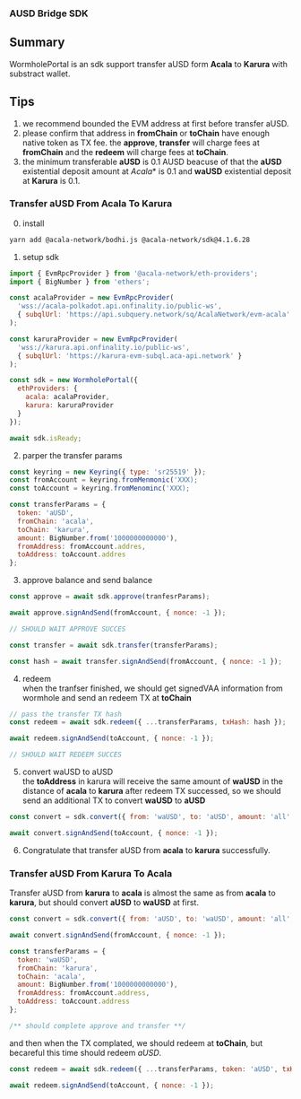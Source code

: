 ### AUSD Bridge SDK

## Summary
WormholePortal is an sdk support transfer aUSD form **Acala** to **Karura** with substract wallet.

## Tips
1. we recommend bounded the EVM address at first before transfer aUSD.
2. please confirm that address in **fromChain** or **toChain** have enough native token as TX fee. the **approve**, **transfer** will charge fees at **fromChain** and the **redeem** will charge fees at **toChain**.
3. the minimum transferable **aUSD** is 0.1 AUSD beacuse of that the **aUSD** existential deposit amount at *Acala** is 0.1 and **waUSD** existential deposit at **Karura** is 0.1.

### Transfer aUSD From Acala To Karura
0. install
```bash
yarn add @acala-network/bodhi.js @acala-network/sdk@4.1.6.28
```
1. setup sdk
```javascript
import { EvmRpcProvider } from '@acala-network/eth-providers';
import { BigNumber } from 'ethers';

const acalaProvider = new EvmRpcProvider(
  'wss://acala-polkadot.api.onfinality.io/public-ws',
  { subqlUrl: 'https://api.subquery.network/sq/AcalaNetwork/evm-acala' }
);

const karuraProvider = new EvmRpcProvider(
  'wss://karura.api.onfinality.io/public-ws',
  { subqlUrl: 'https://karura-evm-subql.aca-api.network' }
);

const sdk = new WormholePortal({
  ethProviders: {
    acala: acalaProvider,
    karura: karuraProvider
  }
});

await sdk.isReady;
```

2. parper the transfer params     
```javascript
const keyring = new Keyring({ type: 'sr25519' });
const fromAccount = keyring.fromMenmonic('XXX);
const toAccount = keyring.fromMenominc('XXX);

const transferParams = {
  token: 'aUSD',
  fromChain: 'acala',
  toChain: 'karura',
  amount: BigNumber.from('1000000000000'),
  fromAddress: fromAccount.addres,
  toAddress: toAccount.addres
};
```

3. approve balance and send balance        
```javascript
const approve = await sdk.approve(tranfesrParams);

await approve.signAndSend(fromAccount, { nonce: -1 });

// SHOULD WAIT APPROVE SUCCES

const transfer = await sdk.transfer(transferParams);

const hash = await transfer.signAndSend(fromAccount, { nonce: -1 });
```

4. redeem  
when the tranfser finished, we should get signedVAA information from wormhole and send an redeem TX at **toChain**
```javascript
// pass the transfer TX hash 
const redeem = await sdk.redeem({ ...transferParams, txHash: hash });

await redeem.signAndSend(toAccount, { nonce: -1 });

// SHOULD WAIT REDEEM SUCCES
```

5. convert waUSD to aUSD        
the **toAddress** in karura will receive the same amount of **waUSD** in the distance of **acala** to **karura** after redeem TX successed, so we should send an additional TX to convert **waUSD** to **aUSD**
```javascript
const convert = sdk.convert({ from: 'waUSD', to: 'aUSD', amount: 'all' });

await convert.signAndSend(toAccount, { nonce: -1 });
```

6. Congratulate that transfer aUSD from **acala** to **karura** successfully.

### Transfer aUSD From Karura To Acala   
Transfer aUSD from **karura** to **acala** is almost the same as from **acala** to **karura**, but should convert **aUSD** to **waUSD** at first.

```javascript
const convert = sdk.convert({ from: 'aUSD', to: 'waUSD', amount: 'all', address: transferParams.toAddress });

await convert.signAndSend(fromAccount, { nonce: -1 });

const transferParams = {
  token: 'waUSD',
  fromChain: 'karura',
  toChain: 'acala',
  amount: BigNumber.from('1000000000000'),
  fromAddress: fromAccount.address,
  toAddress: toAccount.address
};

/** should complete approve and transfer **/
```

and then when the TX complated, we should redeem at **toChain**, but becareful this time should redeem *aUSD*.
```javascript
const redeem = await sdk.redeem({ ...transferParams, token: 'aUSD', txHash: hash });

await redeem.signAndSend(toAccount, { nonce: -1 });
```
